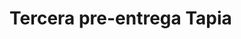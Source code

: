 # Tercera pre-entrega Tapia

<!-- Para abrir la web escribimos en la terminal: 'python manage.py runserver', con eso nos va a aparecer en el puerto en el que se abrio la web. Con ctrl + click izquierdo abrimos la web en nuestro navegador. 
En el nav bar podemos movernos por las distintas paginas para ver y para crear.
En las paginas: 'Paletas', 'Autos' y 'Motos', podemos ver una lista de las cosas que se han creado. Tambien podemos filtrar los resultados para buscar un resultado especifico.
En las paginas: 'Crear Paleta', 'Crear Auto' y 'Crear Moto', podemos crear de 0 cosas completando la informacion necesario y presionando el boton enviar. -->